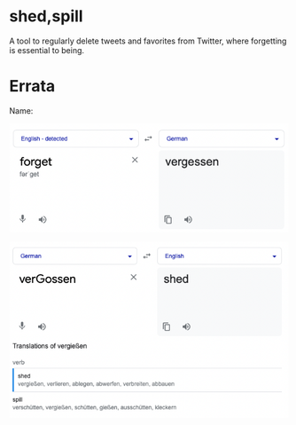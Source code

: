# shed,spill

A tool to regularly delete tweets and favorites from Twitter, where forgetting is essential to being.

# Errata

Name:

![german for forget is vergessen](res/name1.png)

![pun on Go and translate back](res/name2.png)